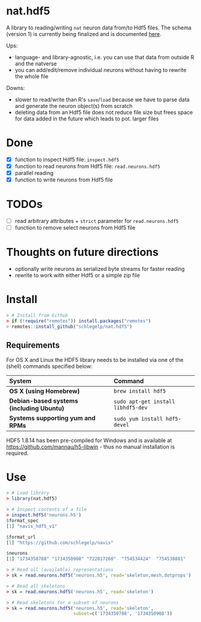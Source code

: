 # nat.hdf5
A library to reading/writing `nat` neuron data from/to Hdf5 files. The schema
(version 1) is currently being finalized and is documented
[here](https://github.com/schlegelp/navis/blob/master/docs/source/hdf5_format.md).

Ups:
- language- and library-agnostic, i.e. you can use that data from outside 
  R and the natverse 
- you can add/edit/remove individual neurons without having to rewrite the whole
  file

Downs:
- slower to read/write than R's `save`/`load` because we have to parse data and
  generate the neuron object(s) from scratch
- deleting data from an Hdf5 file does not reduce file size but frees space for 
  data added in the future which leads to pot. larger files

# Done
- [x] function to inspect Hdf5 file: `inspect.hdf5`
- [x] function to read neurons from Hdf5 file: `read.neurons.hdf5`
- [x] parallel reading
- [x] function to write neurons from Hdf5 file

# TODOs
- [ ] read arbitrary attributes + `strict` parameter for `read.neurons.hdf5`
- [ ] function to remove select neurons from Hdf5 file

# Thoughts on future directions
- optionally write neurons as serialized byte streams for faster reading
- rewrite to work with either Hdf5 or a simple zip file

# Install

```R
> # Install from Github
> if (!require("remotes")) install.packages("remotes")
> remotes::install_github("schlegelp/nat.hdf5")
```

## Requirements

For OS X and Linux the HDF5 library needs to be installed via one of the (shell) commands specified below:

| System                                    | Command
|:------------------------------------------|:---------------------------------|
|**OS X (using Homebrew)**                  | `brew install hdf5`
|**Debian-based systems (including Ubuntu)**| `sudo apt-get install libhdf5-dev` 
|**Systems supporting yum and RPMs**        | `sudo yum install hdf5-devel`

HDF5 1.8.14 has been pre-compiled for Windows and is available at
https://github.com/mannau/h5-libwin - thus no manual installation is required.

# Use
```R
> # Load library
> library(nat.hdf5)

> # Inspect contents of a file
> inspect.hdf5('neurons.h5')
$format_spec
[1] "navis_hdf5_v1"

$format_url
[1] "https://github.com/schlegelp/navis"

$neurons
[1] "1734350788" "1734350908" "722817260"  "754534424"  "754538881" 

> # Read all (available) representations
> sk = read.neurons.hdf5('neurons.h5', read='skeleton,mesh,dotprops')

> # Read all skeletons
> sk = read.neurons.hdf5('neurons.h5', read='skeleton')

> # Read skeletons for a subset of neurons
> sk = read.neurons.hdf5('neurons.h5', read='skeleton',
                         subset=c('1734350788', '1734350908'))
```
